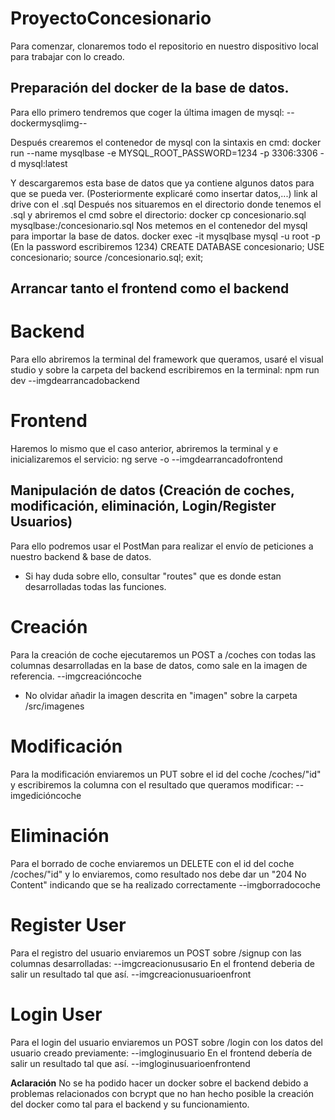 # ProyectoConcesionario
Para comenzar, clonaremos todo el repositorio en nuestro dispositivo local para trabajar con lo creado.

 ## Preparación del docker de la base de datos.
 
 Para ello primero tendremos que coger la última imagen de mysql:
 --dockermysqlimg--
 
Después crearemos el contenedor de mysql con la sintaxis en cmd:
  docker run --name mysqlbase -e MYSQL_ROOT_PASSWORD=1234 -p 3306:3306 -d mysql:latest

Y descargaremos esta base de datos que ya contiene algunos datos para que se pueda ver. (Posteriormente explicaré como insertar datos,...)
link al drive con el .sql
Después nos situaremos en el directorio donde tenemos el .sql y abriremos el cmd sobre el directorio:
  docker cp concesionario.sql mysqlbase:/concesionario.sql
Nos metemos en el contenedor del mysql para importar la base de datos.
 docker exec -it mysqlbase mysql -u root -p 
 (En la password escribiremos 1234)
 CREATE DATABASE concesionario;
 USE concesionario;
 source /concesionario.sql;
 exit;

## Arrancar tanto el frontend como el backend
# Backend
Para ello abriremos la terminal del framework que queramos, usaré el visual studio y sobre la carpeta del backend escribiremos en la terminal:
npm run dev
--imgdearrancadobackend
# Frontend
Haremos lo mismo que el caso anterior, abriremos la terminal y e inicializaremos el servicio:
ng serve -o
--imgdearrancadofrontend

## Manipulación de datos (Creación de coches, modificación, eliminación, Login/Register Usuarios)

Para ello podremos usar el PostMan para realizar el envío de peticiones a nuestro backend & base de datos.
* Si hay duda sobre ello, consultar "routes" que es donde estan desarrolladas todas las funciones.
# Creación
Para la creación de coche ejecutaremos un POST a /coches con todas las columnas desarrolladas en la base de datos, como sale en la imagen de referencia.
--imgcreacióncoche
* No olvidar añadir la imagen descrita en "imagen" sobre la carpeta /src/imagenes
# Modificación
Para la modificación enviaremos un PUT sobre el id del coche /coches/"id" y escribiremos la columna con el resultado que queramos modificar:
--imgedicióncoche
# Eliminación
Para el borrado de coche enviaremos un DELETE con el id del coche /coches/"id" y lo enviaremos, como resultado nos debe dar un "204 No Content" indicando que se ha realizado correctamente
--imgborradocoche
# Register User
Para el registro del usuario enviaremos un POST sobre /signup con las columnas desarrolladas:
--imgcreacionususario
En el frontend deberia de salir un resultado tal que así.
--imgcreacionusuarioenfront
# Login User 
Para el login del usuario enviaremos un POST sobre /login con los datos del usuario creado previamente:
--imgloginusuario
En el frontend debería de salir un resultado tal que así.
--imgloginusuarioenfrontend


**Aclaración**
No se ha podido hacer un docker sobre el backend debido a problemas relacionados con bcrypt que no han hecho posible la creación del docker como tal para el backend y su funcionamiento.
